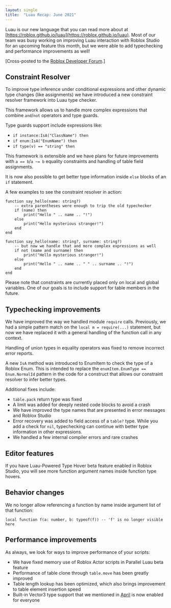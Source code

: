 ```yaml
---
layout: single
title:  "Luau Recap: June 2021"
---
```


Luau is our new language that you can read more about at [https://roblox.github.io/luau](https://roblox.github.io/luau). Most of our team was busy working on improving Luau interaction with Roblox Studio for an upcoming feature this month, but we were able to add typechecking and performance improvements as well!

[Cross-posted to the [Roblox Developer Forum](https://devforum.roblox.com/t/luau-recap-june-2021/).]

## Constraint Resolver

To improve type inference under conditional expressions and other dynamic type changes (like assignments) we have introduced a new constraint resolver framework into Luau type checker.

This framework allows us to handle more complex expressions that combine `and`/`not` operators and type guards.

Type guards support include expressions like:

* `if instance:IsA("ClassName") then`
* `if enum:IsA("EnumName") then`
* `if type(v) == "string" then`

This framework is extensible and we have plans for future improvements with `a == b`/`a ~= b` equality constraints and handling of table field assignments.

It is now also possible to get better type information inside `else` blocks of an `if` statement.

A few examples to see the constraint resolver in action:
```luau
function say_hello(name: string?)
    -- extra parentheses were enough to trip the old typechecker
    if (name) then 
        print("Hello " .. name .. "!")
    else
        print("Hello mysterious stranger!")
    end
end
```
```luau
function say_hello(name: string?, surname: string?)
    -- but now we handle that and more complex expressions as well
    if not (name and surname) then
        print("Hello mysterious stranger!")
    else
        print("Hello " .. name .. " " .. surname .. "!")
    end
end
```

Please note that constraints are currently placed only on local and global variables.
One of our goals is to include support for table members in the future.

## Typechecking improvements

We have improved the way we handled module `require` calls. Previously, we had a simple pattern match on the `local m = require(...)` statement, but now we have replaced it with a general handling of the function call in any context.

Handling of union types in equality operators was fixed to remove incorrect error reports.

A new `IsA` method was introduced to EnumItem to check the type of a Roblox Enum.
This is intended to replace the `enumItem.EnumType == Enum.NormalId` pattern in the code for a construct that allows our constraint resolver to infer better types.

Additional fixes include:
* `table.pack` return type was fixed
* A limit was added for deeply nested code blocks to avoid a crash
* We have improved the type names that are presented in error messages and Roblox Studio
* Error recovery was added to field access of a `table?` type. While you add a check for `nil`, typechecking can continue with better type information in other expressions.
* We handled a few internal compiler errors and rare crashes

## Editor features

If you have Luau-Powered Type Hover beta feature enabled in Roblox Studio, you will see more function argument names inside function type hovers.

## Behavior changes

We no longer allow referencing a function by name inside argument list of that function:

`local function f(a: number, b: typeof(f)) -- 'f' is no longer visible here`

## Performance improvements

As always, we look for ways to improve performance of your scripts:
* We have fixed memory use of Roblox Actor scripts in Parallel Luau beta feature
* Performance of table clone through `table.move` has been greatly improved
* Table length lookup has been optimized, which also brings improvement to table element insertion speed
* Built-in Vector3 type support that we mentioned in [April](https://devforum.roblox.com/t/native-luau-vector3-beta/) is now enabled for everyone
